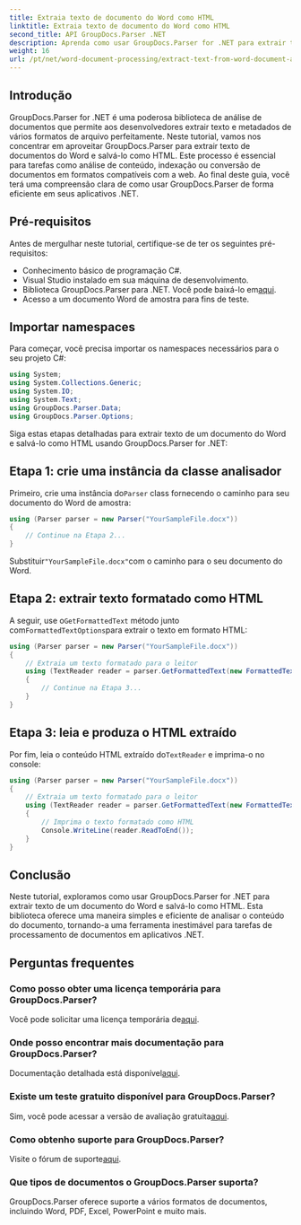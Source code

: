```yaml
---
title: Extraia texto de documento do Word como HTML
linktitle: Extraia texto de documento do Word como HTML
second_title: API GroupDocs.Parser .NET
description: Aprenda como usar GroupDocs.Parser for .NET para extrair texto de documentos do Word e salvá-lo como HTML. Tutorial passo a passo com exemplos de código.
weight: 16
url: /pt/net/word-document-processing/extract-text-from-word-document-as-html/
---
```

## Introdução
GroupDocs.Parser for .NET é uma poderosa biblioteca de análise de documentos que permite aos desenvolvedores extrair texto e metadados de vários formatos de arquivo perfeitamente. Neste tutorial, vamos nos concentrar em aproveitar GroupDocs.Parser para extrair texto de documentos do Word e salvá-lo como HTML. Este processo é essencial para tarefas como análise de conteúdo, indexação ou conversão de documentos em formatos compatíveis com a web. Ao final deste guia, você terá uma compreensão clara de como usar GroupDocs.Parser de forma eficiente em seus aplicativos .NET.
## Pré-requisitos
Antes de mergulhar neste tutorial, certifique-se de ter os seguintes pré-requisitos:
- Conhecimento básico de programação C#.
- Visual Studio instalado em sua máquina de desenvolvimento.
-  Biblioteca GroupDocs.Parser para .NET. Você pode baixá-lo em[aqui](https://releases.groupdocs.com/parser/net/).
- Acesso a um documento Word de amostra para fins de teste.
## Importar namespaces
Para começar, você precisa importar os namespaces necessários para o seu projeto C#:
```csharp
using System;
using System.Collections.Generic;
using System.IO;
using System.Text;
using GroupDocs.Parser.Data;
using GroupDocs.Parser.Options;
```
Siga estas etapas detalhadas para extrair texto de um documento do Word e salvá-lo como HTML usando GroupDocs.Parser for .NET:
## Etapa 1: crie uma instância da classe analisador
 Primeiro, crie uma instância do`Parser` class fornecendo o caminho para seu documento do Word de amostra:
```csharp
using (Parser parser = new Parser("YourSampleFile.docx"))
{
    // Continue na Etapa 2...
}
```
 Substituir`"YourSampleFile.docx"`com o caminho para o seu documento do Word.
## Etapa 2: extrair texto formatado como HTML
 A seguir, use o`GetFormattedText` método junto com`FormattedTextOptions`para extrair o texto em formato HTML:
```csharp
using (Parser parser = new Parser("YourSampleFile.docx"))
{
    // Extraia um texto formatado para o leitor
    using (TextReader reader = parser.GetFormattedText(new FormattedTextOptions(FormattedTextMode.Html)))
    {
        // Continue na Etapa 3...
    }
}
```
## Etapa 3: leia e produza o HTML extraído
 Por fim, leia o conteúdo HTML extraído do`TextReader` e imprima-o no console:
```csharp
using (Parser parser = new Parser("YourSampleFile.docx"))
{
    // Extraia um texto formatado para o leitor
    using (TextReader reader = parser.GetFormattedText(new FormattedTextOptions(FormattedTextMode.Html)))
    {
        // Imprima o texto formatado como HTML
        Console.WriteLine(reader.ReadToEnd());
    }
}
```
## Conclusão
Neste tutorial, exploramos como usar GroupDocs.Parser for .NET para extrair texto de um documento do Word e salvá-lo como HTML. Esta biblioteca oferece uma maneira simples e eficiente de analisar o conteúdo do documento, tornando-a uma ferramenta inestimável para tarefas de processamento de documentos em aplicativos .NET.

## Perguntas frequentes
### Como posso obter uma licença temporária para GroupDocs.Parser?
 Você pode solicitar uma licença temporária de[aqui](https://purchase.groupdocs.com/temporary-license/).
### Onde posso encontrar mais documentação para GroupDocs.Parser?
 Documentação detalhada está disponível[aqui](https://tutorials.groupdocs.com/parser/net/).
### Existe um teste gratuito disponível para GroupDocs.Parser?
 Sim, você pode acessar a versão de avaliação gratuita[aqui](https://releases.groupdocs.com/).
### Como obtenho suporte para GroupDocs.Parser?
 Visite o fórum de suporte[aqui](https://forum.groupdocs.com/c/parser/17).
### Que tipos de documentos o GroupDocs.Parser suporta?
GroupDocs.Parser oferece suporte a vários formatos de documentos, incluindo Word, PDF, Excel, PowerPoint e muito mais.